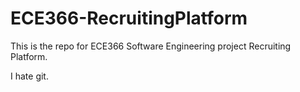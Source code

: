 # ECE366-RecruitingPlatform

This is the repo for ECE366 Software Engineering project Recruiting Platform.

I hate git.

